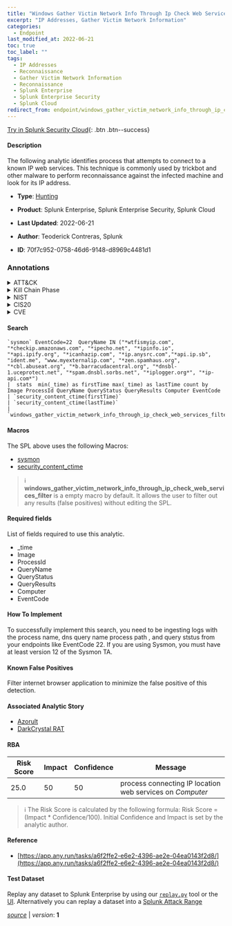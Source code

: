 ```yaml
---
title: "Windows Gather Victim Network Info Through Ip Check Web Services"
excerpt: "IP Addresses, Gather Victim Network Information"
categories:
  - Endpoint
last_modified_at: 2022-06-21
toc: true
toc_label: ""
tags:
  - IP Addresses
  - Reconnaissance
  - Gather Victim Network Information
  - Reconnaissance
  - Splunk Enterprise
  - Splunk Enterprise Security
  - Splunk Cloud
redirect_from: endpoint/windows_gather_victim_network_info_through_ip_check_web_services/
---
```




[Try in Splunk Security Cloud](https://www.splunk.com/en_us/cyber-security.html){: .btn .btn--success}

#### Description

The following analytic identifies process that attempts to connect to a known IP web services. This technique is commonly used by trickbot and other malware to perform reconnaissance against the infected machine and look for its IP address.

- **Type**: [Hunting](https://github.com/splunk/security_content/wiki/Detection-Analytic-Types)
- **Product**: Splunk Enterprise, Splunk Enterprise Security, Splunk Cloud

- **Last Updated**: 2022-06-21
- **Author**: Teoderick Contreras, Splunk
- **ID**: 70f7c952-0758-46d6-9148-d8969c4481d1

### Annotations
<details>
  <summary>ATT&CK</summary>

<div markdown="1">

#### [ATT&CK](https://attack.mitre.org/)

| ID          | Technique   | Tactic         |
| ----------- | ----------- |--------------- |
| [T1590.005](https://attack.mitre.org/techniques/T1590/005/) | IP Addresses | Reconnaissance |

| [T1590](https://attack.mitre.org/techniques/T1590/) | Gather Victim Network Information | Reconnaissance |

</div>
</details>


<details>
  <summary>Kill Chain Phase</summary>

<div markdown="1">

* Reconnaissance


</div>
</details>


<details>
  <summary>NIST</summary>

<div markdown="1">

* DE.AE



</div>
</details>

<details>
  <summary>CIS20</summary>

<div markdown="1">

* CIS 10



</div>
</details>

<details>
  <summary>CVE</summary>

<div markdown="1">


</div>
</details>


#### Search

```
`sysmon` EventCode=22  QueryName IN ("*wtfismyip.com", "*checkip.amazonaws.com", "*ipecho.net", "*ipinfo.io", "*api.ipify.org", "*icanhazip.com", "*ip.anysrc.com","*api.ip.sb", "ident.me", "www.myexternalip.com", "*zen.spamhaus.org", "*cbl.abuseat.org", "*b.barracudacentral.org", "*dnsbl-1.uceprotect.net", "*spam.dnsbl.sorbs.net", "*iplogger.org*", "*ip-api.com*") 
|  stats  min(_time) as firstTime max(_time) as lastTime count by  Image ProcessId QueryName QueryStatus QueryResults Computer EventCode 
| `security_content_ctime(firstTime)` 
| `security_content_ctime(lastTime)` 
| `windows_gather_victim_network_info_through_ip_check_web_services_filter`
```

#### Macros
The SPL above uses the following Macros:
* [sysmon](https://github.com/splunk/security_content/blob/develop/macros/sysmon.yml)
* [security_content_ctime](https://github.com/splunk/security_content/blob/develop/macros/security_content_ctime.yml)

> :information_source:
> **windows_gather_victim_network_info_through_ip_check_web_services_filter** is a empty macro by default. It allows the user to filter out any results (false positives) without editing the SPL.



#### Required fields
List of fields required to use this analytic.
* _time
* Image
* ProcessId
* QueryName
* QueryStatus
* QueryResults
* Computer
* EventCode



#### How To Implement
To successfully implement this search, you need to be ingesting logs with the process name, dns query name process path , and query ststus from your endpoints like EventCode 22. If you are using Sysmon, you must have at least version 12 of the Sysmon TA.
#### Known False Positives
Filter internet browser application to minimize the false positive of this detection.

#### Associated Analytic Story
* [Azorult](/stories/azorult)
* [DarkCrystal RAT](/stories/darkcrystal_rat)




#### RBA

| Risk Score  | Impact      | Confidence   | Message      |
| ----------- | ----------- |--------------|--------------|
| 25.0 | 50 | 50 | process connecting IP location web services on $Computer$ |


> :information_source:
> The Risk Score is calculated by the following formula: Risk Score = (Impact * Confidence/100). Initial Confidence and Impact is set by the analytic author.


#### Reference

* [https://app.any.run/tasks/a6f2ffe2-e6e2-4396-ae2e-04ea0143f2d8/](https://app.any.run/tasks/a6f2ffe2-e6e2-4396-ae2e-04ea0143f2d8/)



#### Test Dataset
Replay any dataset to Splunk Enterprise by using our [`replay.py`](https://github.com/splunk/attack_data#using-replaypy) tool or the [UI](https://github.com/splunk/attack_data#using-ui).
Alternatively you can replay a dataset into a [Splunk Attack Range](https://github.com/splunk/attack_range#replay-dumps-into-attack-range-splunk-server)




[*source*](https://github.com/splunk/security_content/tree/develop/detections/endpoint/windows_gather_victim_network_info_through_ip_check_web_services.yml) \| *version*: **1**